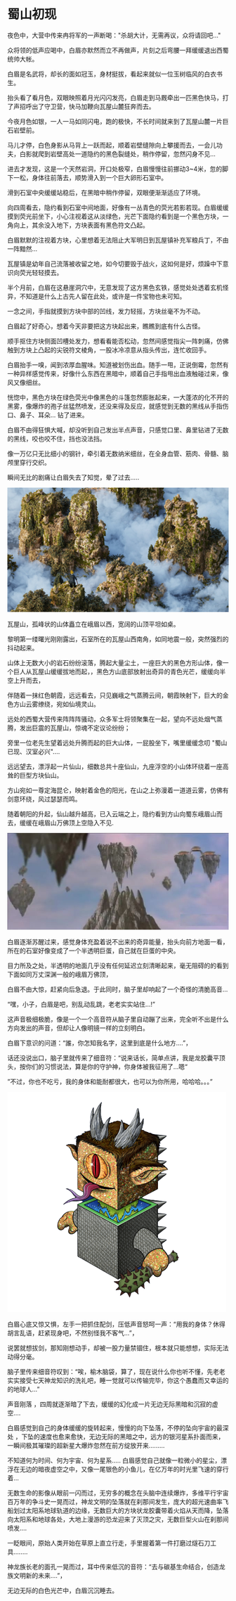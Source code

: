 # 蜀山初现

夜色中，大营中传来冉将军的一声断喝："杀胡大计，无需再议，众将请回吧..."

众将领的低声应喝中，白眉亦默然而立不再做声，片刻之后弯腰一拜缓缓退出西蜀统帅大帐。

白眉是名武将，却长的面如冠玉，身材挺拔，看起来就似一位玉树临风的白衣书生。

抬头看了看月色，双眼映照着月光闪闪发亮，白眉走到马厩牵出一匹黑色快马，打了声招呼出了守卫营，快马加鞭向瓦屋山麓狂奔而去。

今夜月色如银，一人一马如同闪电，跑的极快，不长时间就来到了瓦屋山麓一片巨石岩壁前。

马儿才停，白色身影从马背上一跃而起，顺着岩壁缝隙向上攀援而去，一会儿功夫，白影就爬到岩壁高处一道隐约的黑色裂缝处，稍作停留，忽然闪身不见...

进去才发现，这是一个天然岩洞，开口处极窄，白眉慢慢往前挪动3\~4米，忽的脚下一松，身体往前落去，顺势滑入到一个巨大卵形石室中。

滑到石室中央缓缓站稳后，在黑暗中稍作停留，双眼便渐渐适应了环境。

向四周看去，隐约看到石室中间地面，好像有一丛青色的荧光若影若现。白眉缓缓摸到荧光前坐下，小心注视着这从淡绿色，光芒下面隐约看到是一个黑色方块，一角向上，其余没入地下，方块表面有黑色符文凸起。

白眉默默的注视着方块，心里想着无法阻止大军明日到瓦屋镇补充军粮兵丁，不由一阵黯然...

瓦屋镇是幼年自己流落被收留之地，如今切要毁于战火，这如何是好，烦躁中下意识向荧光轻轻摸去。

半个月前，白眉在这悬崖洞穴中，无意发现了这方黑色玄铁，感觉处处透着玄机怪异，不知道是什么上古先人留在此处，或许是一件宝物也未可知。

一念之间，手指就摸到方块中部的凹线，发力轻摇，方块丝毫不为不动。

白眉起了好奇心，想着今天非要把这方块起出来，瞧瞧到底有什么古怪。

顺手抠住方块侧面凹槽处发力，想看看能否松动，忽然间感觉指尖一阵刺痛，仿佛触到方块上凸起的尖锐符文棱角，一股冰冷凉意从指头传出，连忙收回手。

白眉抬手一嗅，闻到浓厚血腥味。知道被划伤出血。随手一甩，正说倒霉，忽然有一种异样感觉传来，好像什么东西在黑暗中，顺着自己手指甩出血液触碰过来，像风又像细丝。

恍惚中，黑色方块在绿色荧光中像黑色的斗篷忽然膨胀起来，一大蓬浓的化不开的黑雾，像爆炸的孢子丝猛然喷发，还没来得及反应，就感觉到无数的黑线从手指伤口、鼻子、耳朵... 钻了进来。

白眉不由得狂惧大喊，却没听到自己发出半点声音，只感觉口里、鼻里钻进了无数的黑线，咬也咬不住，挡也没法挡。

像一万亿只无比细小的钢针，牵引着无数纳米细丝，在全身血管、筋肉、骨髓、脑颅里穿行交织。

瞬间无比的剧痛让白眉失去了知觉，晕了过去.....

![](../.gitbook/assets/仙山.jpeg)

瓦屋山，孤峰状的山体矗立在峨眉以西，宽阔的山顶平坦如桌。

黎明第一缕曙光刚刚露出，石室所在的瓦屋山西南角，如同地震一般，突然强烈的抖动起来。

山体上无数大小的岩石纷纷滚落，腾起大量尘土，一座巨大的黑色方形山体，像一个巨人从瓦屋山缓缓拔地而起，，黑色方山底部放射出奇异的青色光芒，缓缓向半空上升而去，

伴随着一抹红色朝霞，远远看去，只见巍峨之气蒸腾云间，朝霞映射下，巨大的金色方山云雾缭绕，宛如仙境灵山。

远处的西蜀大营传来阵阵阵骚动，众多军士将领聚集在一起，望向不远处烟气蒸腾，发出巨震的瓦屋山，惊魂不定议论纷纷；

旁里一位老先生望着远处升腾而起的巨大山体，一屁股坐下，嘴里缓缓念叨 "蜀山已现、汉室必兴"....

远远望去，漂浮起一片仙山，细数总共十座仙山，九座浮空的小山体环绕着一座高耸的巨型方块仙山。&#x20;

方山宛如一尊定海昆仑，映射着金色的阳光，在山之上弥漫着一道道云雾，仿佛有剑意环绕，风过瑟瑟而鸣。

随着朝阳的升起，仙山越升越高，已入云端之上，隐约看到方山向蜀东峨眉山而去，缓缓在峨眉山万佛顶上空隐入不见.

![蜀山浮空造，落地蜀山崩                                    ](../.gitbook/assets/1000.jpeg)

白眉逐渐苏醒过来，感觉身体充盈着说不出来的奇异能量，抬头向前方地面一看，所在的石室好像变成了一个半透明巨蛋，自己就在巨蛋的中央。

目力所及之处，半透明的地面几乎没有任何延迟立刻清晰起来，毫无阻碍的的看到下面如同万丈深渊一般的峨眉万佛顶，

白眉不由大惊，赶紧向后急退。于此同时，脑子里却响起了一个奇怪的清脆高音...

“嘿，小子，白眉是吧，别乱动乱跳，老老实实站住...!”

这声音极细极脆，像是一个一个高音符从脑子里自动蹦了出来，完全听不出是什么方向发出的声音，但却让人像明镜一样的立刻明白。

白眉下意识的问道：“誰，你怎知我名字，这里到底是什么地方....”，&#x20;

话还没说出口，脑子里就传来了细音符：“说来话长，简单点讲，我是龙胶囊平顶头，按你们的习惯说法，算是你的守护神，你身体被我征用了...嗯“

”不过，你也不吃亏，我的身体和能耐都很大，也可以为你所用，哈哈哈。。。”

![ 蜀山DC-平顶头](../.gitbook/assets/1.png)

白眉心底又惊又惧，左手一把抓住配剑，压低声音怒呵一声：“用我的身体？休得胡言乱语，赶紧现身吧，不然别怪我不客气...”，

说罢就想拔剑，那知刚想动手，却被一股力量禁锢住，根本就只能想想，实际无法动得分毫。

脑子里传来细音符叹到：“唉，榆木脑袋，算了，现在说什么你也听不懂，先老老实实接受七天神龙知识的洗礼吧，睡一觉就可以传输完毕，你这个愚蠢而又幸运的的地球人...”

声音刚落 ，四周就逐渐暗了下去，缓缓的幻化成一片无边无际黑暗和沉寂的虚空....

白眉感觉到自己的身体缓缓的旋转起来，慢慢的向下坠落，不停的坠向宇宙的最深处 ，下坠的速度也愈来愈快，无边无际的黑暗之中，远方的银河星系扑面而来，一瞬间极其璀璨的超新星大爆炸忽然在前方绽放开来.........

不知道何为时间、何为宇宙、何为星系..... 白眉感觉自己就像一粒微小的星尘，漂浮在无边的暗夜虚空之中，又像一尾银色的小鱼儿，在亿万年的时光里飞速的穿行着...

无数生命的影像从眼前一闪而过，无穷多的概念在头脑中连续爆炸，多维平行宇宙百万年的争斗史一晃而过，神龙文明的坠落就在刹那间发生，庞大的超光速曲率飞船划过太阳系地球轨道的边缘，无数巨大的方块状龙胶囊带着火焰从天而降，坠落向太阳系和地球各处，大地上漫游的恐龙迎来了灭顶之灾，无数巨型火山在刹那间喷发....&#x20;

一眨眼间，原始人类开始在草原上直立行走，手里握着第一件打磨过燧石刀工具........

神龙族长老的面孔一晃而过，耳中传来低沉的音符：“去与碳基生命结合，创造龙族文明新的未来....”，

无边无际的白色光芒中，白眉沉沉睡去。
